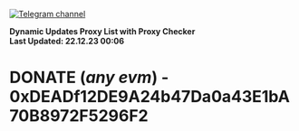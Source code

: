 [![Telegram channel](https://img.shields.io/endpoint?url=https://runkit.io/damiankrawczyk/telegram-badge/branches/master?url=https://t.me/n4z4v0d)](https://t.me/n4z4v0d) 

**Dynamic Updates Proxy List with Proxy Checker**  
**Last Updated: 22.12.23 00:06**

# DONATE (_any evm_) - 0xDEADf12DE9A24b47Da0a43E1bA70B8972F5296F2
